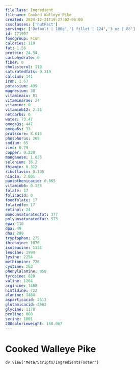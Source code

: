```yaml
---
fileClass: Ingredient
filename: Cooked Walleye Pike
created: 2024-12-21T19:27:02-06:00
cssclasses: ['nutFact']
servings: ['Default | 100g','1 fillet | 124','3 oz | 85']
id: 171997
foodgroup: Fish
calories: 119
fat: 1.56
protein: 24.54
carbohydrate: 0
fiber: 0
cholesterol: 110
saturatedfats: 0.319
calcium: 141
iron: 1.67
potassium: 499
magnesium: 38
vitaminaiu: 81
vitaminarae: 24
vitaminc: 0
vitaminb12: 2.31
netcarbs: 0
water: 73.47
omega3s: 447
omega6s: 33
pralscore: 8.616
phosphorus: 269
sodium: 65
zinc: 0.79
copper: 0.228
manganese: 1.026
selenium: 16.2
thiamin: 0.312
riboflavin: 0.195
niacin: 2.801
pantothenicacid: 0.865
vitaminb6: 0.138
folate: 17
folicacid: 0
foodfolate: 17
folatedfe: 17
retinol: 24
monounsaturatedfat: 377
polyunsaturatedfat: 573
epa: 110
dpa: 49
dha: 288
tryptophan: 275
threonine: 1076
isoleucine: 1131
leucine: 1994
lysine: 2254
methionine: 726
cystine: 263
phenylalanine: 958
tyrosine: 828
valine: 1264
arginine: 1468
histidine: 722
alanine: 1484
asparticacid: 2513
glutamicacid: 3663
glycine: 1178
proline: 868
serine: 1001
200calorieweight: 168.067
---
```


# Cooked Walleye Pike

```dataviewjs
dv.view("Meta/Scripts/IngredientsFooter")
```